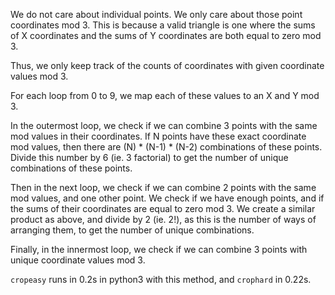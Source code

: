 We do not care about individual points. We only care about those point coordinates mod 3. This is because a valid triangle is one where the sums of X coordinates and the sums of Y coordinates are both equal to zero mod 3.

Thus, we only keep track of the counts of coordinates with given coordinate values mod 3.

For each loop from 0 to 9, we map each of these values to an X and Y mod 3.

In the outermost loop, we check if we can combine 3 points with the same mod values in their coordinates. If N points have these exact coordinate mod values, then there are (N) * (N-1) * (N-2) combinations of these points. Divide this number by 6 (ie. 3 factorial) to get the number of unique combinations of these points.

Then in the next loop, we check if we can combine 2 points with the same mod values, and one other point. We check if we have enough points, and if the sums of their coordinates are equal to zero mod 3. We create a similar product as above, and divide by 2 (ie. 2!), as this is the number of ways of arranging them, to get the number of unique combinations.

Finally, in the innermost loop, we check if we can combine 3 points with unique coordinate values mod 3.

`cropeasy` runs in 0.2s in python3 with this method, and `crophard` in 0.22s.
